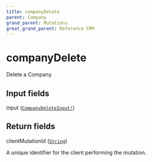 ```yaml
---
title: companyDelete
parent: Company
grand_parent: Mutations
great_grand_parent: Reference CRM
---
```


# companyDelete

Delete a Company

## Input fields

<div class="field-entry ">
  <span id="input" class="field-name anchored">input (<code><a href="/docs/reference_crm/input_object/company/company_delete_input">CompanyDeleteInput!</a></code>)</span>

  <div class="description-wrapper">

  </div>
</div>

## Return fields

<div class="field-entry ">
  <span id="client_mutation_id" class="field-name anchored">clientMutationId (<code><a href="/docs/reference_crm/scalar/string">String</a></code>)</span>

  <div class="description-wrapper">
   <p>A unique identifier for the client performing the mutation.</p>

  </div>
</div>

